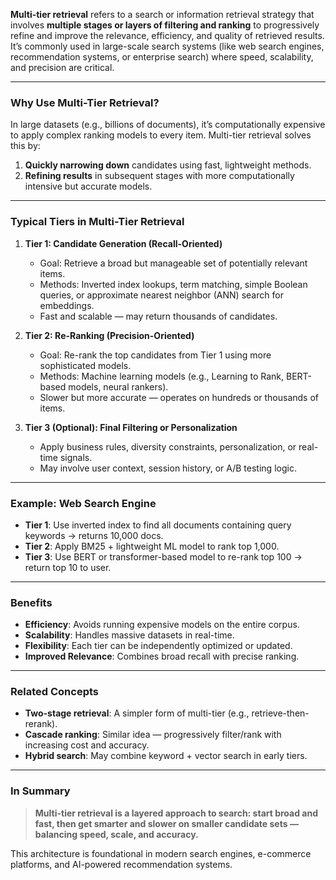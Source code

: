**Multi-tier retrieval** refers to a search or information retrieval strategy that involves **multiple stages or layers of filtering and ranking** to progressively refine and improve the relevance, efficiency, and quality of retrieved results. It’s commonly used in large-scale search systems (like web search engines, recommendation systems, or enterprise search) where speed, scalability, and precision are critical.

---

### Why Use Multi-Tier Retrieval?

In large datasets (e.g., billions of documents), it’s computationally expensive to apply complex ranking models to every item. Multi-tier retrieval solves this by:

1. **Quickly narrowing down** candidates using fast, lightweight methods.
2. **Refining results** in subsequent stages with more computationally intensive but accurate models.

---

### Typical Tiers in Multi-Tier Retrieval

1. **Tier 1: Candidate Generation (Recall-Oriented)**

   - Goal: Retrieve a broad but manageable set of potentially relevant items.
   - Methods: Inverted index lookups, term matching, simple Boolean queries, or approximate nearest neighbor (ANN) search for embeddings.
   - Fast and scalable — may return thousands of candidates.

2. **Tier 2: Re-Ranking (Precision-Oriented)**

   - Goal: Re-rank the top candidates from Tier 1 using more sophisticated models.
   - Methods: Machine learning models (e.g., Learning to Rank, BERT-based models, neural rankers).
   - Slower but more accurate — operates on hundreds or thousands of items.

3. **Tier 3 (Optional): Final Filtering or Personalization**
   - Apply business rules, diversity constraints, personalization, or real-time signals.
   - May involve user context, session history, or A/B testing logic.

---

### Example: Web Search Engine

- **Tier 1**: Use inverted index to find all documents containing query keywords → returns 10,000 docs.
- **Tier 2**: Apply BM25 + lightweight ML model to rank top 1,000.
- **Tier 3**: Use BERT or transformer-based model to re-rank top 100 → return top 10 to user.

---

### Benefits

- **Efficiency**: Avoids running expensive models on the entire corpus.
- **Scalability**: Handles massive datasets in real-time.
- **Flexibility**: Each tier can be independently optimized or updated.
- **Improved Relevance**: Combines broad recall with precise ranking.

---

### Related Concepts

- **Two-stage retrieval**: A simpler form of multi-tier (e.g., retrieve-then-rerank).
- **Cascade ranking**: Similar idea — progressively filter/rank with increasing cost and accuracy.
- **Hybrid search**: May combine keyword + vector search in early tiers.

---

### In Summary

> **Multi-tier retrieval is a layered approach to search: start broad and fast, then get smarter and slower on smaller candidate sets — balancing speed, scale, and accuracy.**

This architecture is foundational in modern search engines, e-commerce platforms, and AI-powered recommendation systems.
